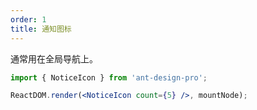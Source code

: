 ```yaml
---
order: 1
title: 通知图标
---
```


通常用在全局导航上。

````jsx
import { NoticeIcon } from 'ant-design-pro';

ReactDOM.render(<NoticeIcon count={5} />, mountNode);
````
